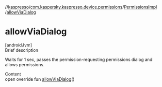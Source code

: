 //[kaspresso](../../index.md)/[com.kaspersky.kaspresso.device.permissions](../index.md)/[PermissionsImpl](index.md)/[allowViaDialog](allow-via-dialog.md)



# allowViaDialog  
[androidJvm]  
Brief description  


Waits for 1 sec, passes the permission-requesting permissions dialog and allows permissions.

  
Content  
open override fun [allowViaDialog](allow-via-dialog.md)()  



